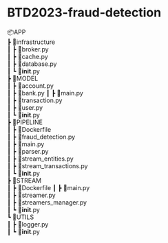 # BTD2023-fraud-detection 
📦APP <br />
 ┣ 📂infrastructure <br />
 ┃ ┣ 📜broker.py <br />
 ┃ ┣ 📜cache.py <br />
 ┃ ┣ 📜database.py <br />
 ┃ ┗ 📜__init__.py <br />
 ┣ 📂MODEL <br />
 ┃ ┣ 📜account.py <br />
 ┃ ┣ 📜bank.py
 ┃ ┣ 📜main.py <br />
 ┃ ┣ 📜transaction.py <br />
 ┃ ┣ 📜user.py <br />
 ┃ ┗ 📜__init__.py <br />
 ┣ 📂PIPELINE <br />
 ┃ ┣ 📜Dockerfile <br />
 ┃ ┣ 📜fraud_detection.py <br />
 ┃ ┣ 📜main.py <br />
 ┃ ┣ 📜parser.py <br />
 ┃ ┣ 📜stream_entities.py <br />
 ┃ ┣ 📜stream_transactions.py <br />
 ┃ ┗ 📜__init__.py <br />
 ┣ 📂STREAM <br />
 ┃ ┣ 📜Dockerfile
 ┃ ┣ 📜main.py <br />
 ┃ ┣ 📜streamer.py <br />
 ┃ ┣ 📜streamers_manager.py <br />
 ┃ ┗ 📜__init__.py <br />
 ┗ 📂UTILS <br />
 ┃ ┣ 📜logger.py <br />
 ┃ ┗ 📜__init__.py <br />
